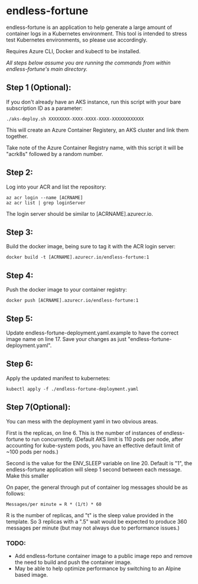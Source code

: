 # endless-fortune

endless-fortune is an application to help generate a large amount of container logs in a Kubernetes environment. This tool is intended to stress test Kubernetes environments, so please use accordingly. 

Requires Azure CLI, Docker and kubectl to be installed. 

*All steps below assume you are running the commands from within endless-fortune's main directory.*

## Step 1 (Optional):
If you don't already have an AKS instance, run this script with your bare subscription ID as a parameter:

```
./aks-deploy.sh XXXXXXXX-XXXX-XXXX-XXXX-XXXXXXXXXXXX
```
This will create an Azure Container Registery, an AKS cluster and link them together. 

Take note of the Azure Container Registry name, with this script it will be "acrk8s" followed by a random number.

## Step 2:
Log into your ACR and list the repository:
```
az acr login --name [ACRNAME]
az acr list | grep loginServer 
```

The login server should be similar to [ACRNAME].azurecr.io.

## Step 3:
Build the docker image, being sure to tag it with the ACR login server:
```
docker build -t [ACRNAME].azurecr.io/endless-fortune:1
```

## Step 4:
Push the docker image to your container registry:
```
docker push [ACRNAME].azurecr.io/endless-fortune:1
```

## Step 5:
Update endless-fortune-deployment.yaml.example to have the correct image name on line 17. Save your changes as just "endless-fortune-deployment.yaml".

## Step 6:
Apply the updated manifest to kubernetes:
```
kubectl apply -f ./endless-fortune-deployment.yaml
```

## Step 7(Optional):
You can mess with the deployment yaml in two obvious areas.

First is the replicas, on line 6. This is the number of instances of endless-fortune to run concurrently. (Default AKS limit is 110 pods per node, after accounting for kube-system pods, you have an effective default limit of ~100 pods per nods.)

Second is the value for the ENV\_SLEEP variable on line 20. Default is "1", the endless-fortune application will sleep 1 second between each message. Make this smaller

On paper, the general through put of container log messages should be as follows:

```
Messages/per minute = R * (1/t) * 60 
```

R is the number of replicas, and "t" is the sleep value provided in the template. So 3 replicas with a ".5" wait would be expected to produce 360 messages per minute (but may not always due to performance issues.)


### TODO:
- Add endless-fortune container image to a public image repo and remove the need to build and push the container image. 
- May be able to help optimize performance by switching to an Alpine based image. 
